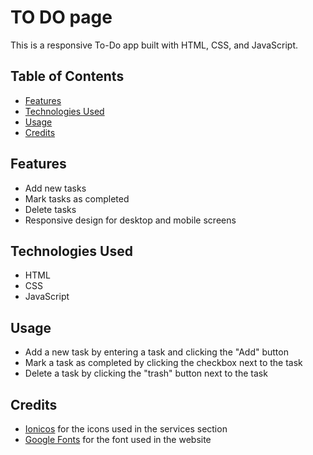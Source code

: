 # TO DO page

This is a responsive To-Do app built with HTML, CSS, and JavaScript.

## Table of Contents
+ [Features](#Features)
+ [Technologies Used](#Technologies-Used)
+ [Usage](#Usage)
+ [Credits](#Credits)


## Features
+ Add new tasks 
+ Mark tasks as completed
+ Delete tasks
+ Responsive design for desktop and mobile screens

## Technologies Used
+ HTML
+ CSS
+ JavaScript

## Usage
+ Add a new task by entering a task and clicking the "Add" button
+ Mark a task as completed by clicking the checkbox next to the task 
+ Delete a task by clicking the "trash" button next to the task 


## Credits
+ [Ionicos](https://ionic.io/ionicons/) for the icons used in the services section
+ [Google Fonts](https://fonts.google.com/) for the font used in the website
